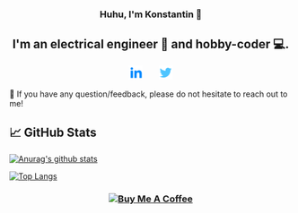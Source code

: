 <h3 align="center">
Huhu, I'm Konstantin 👋
</h3>

<h2 align="center">
I'm an electrical engineer 🔌 and hobby-coder 💻.
</h2> 

<p align="center">
<a href="https://www.linkedin.com/in/konstantin-eyhorn-66771917b/"><img src="https://github.com/koni-ey/koni-ey/raw/main/images/linkedin-fill.png" alt="Konstantin Eyhorn | LinkedIn" width="25px"/></a>
  &nbsp;
  &nbsp;
  &nbsp;
<a href="https://twitter.com/koni_ey"><img src="https://github.com/koni-ey/koni-ey/raw/main/images/twitter-fill.png" alt="Koni Ey| twitter" width="25px"/></a>
</br>
</p> 

💬 If you have any question/feedback, please do not hesitate to reach out to me!



## 📈 GitHub Stats 

[![Anurag's github stats](https://github-readme-stats.vercel.app/api?username=koni-ey)](https://github.com/koni-ey)

[![Top Langs](https://github-readme-stats.vercel.app/api/top-langs/?username=koni-ey&layout=compact)](https://github.com/koni-ey)

<h3 align="center">
<a href="https://www.buymeacoffee.com/koniey" target="_blank"><img src="https://cdn.buymeacoffee.com/buttons/default-orange.png" alt="Buy Me A Coffee" height="41" width="174"></a>
</h3>
